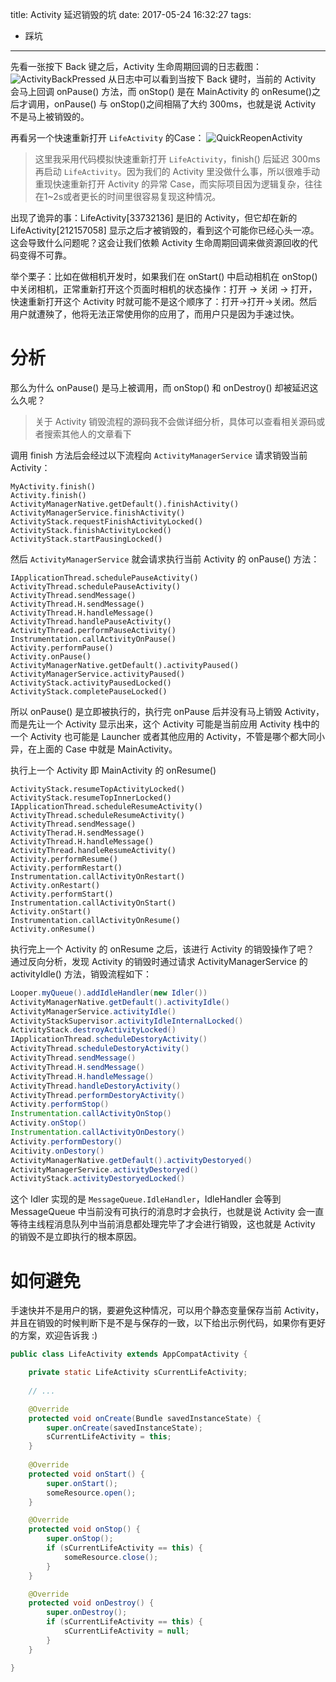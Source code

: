 title: Activity 延迟销毁的坑
date: 2017-05-24 16:32:27
tags:
 - 踩坑
---

先看一张按下 Back 键之后，Activity 生命周期回调的日志截图：
![ActivityBackPressed](http://7u2rtn.com1.z0.glb.clouddn.com/activity_back_pressed.png)
从日志中可以看到当按下 Back 键时，当前的 Activity 会马上回调 onPause() 方法，而 onStop() 是在 MainActivity 的 onResume()之后才调用，onPause() 与 onStop()之间相隔了大约 300ms，也就是说 Activity 不是马上被销毁的。

再看另一个快速重新打开 `LifeActivity` 的Case：
![QuickReopenActivity](http://7u2rtn.com1.z0.glb.clouddn.com/quick_reopen_actiivty.png)
> 这里我采用代码模拟快速重新打开 `LifeActivity`，finish() 后延迟 300ms 再启动 `LifeActivity`。因为我们的 Activity 里没做什么事，所以很难手动重现快速重新打开 Activity 的异常 Case，而实际项目因为逻辑复杂，往往在1~2s或者更长的时间里很容易复现这种情况。

出现了诡异的事：LifeActivity[33732136] 是旧的 Activity，但它却在新的 LifeActivity[212157058] 显示之后才被销毁的，看到这个可能你已经心头一凉。这会导致什么问题呢？这会让我们依赖 Activity 生命周期回调来做资源回收的代码变得不可靠。

举个栗子：比如在做相机开发时，如果我们在 onStart() 中启动相机在 onStop()中关闭相机，正常重新打开这个页面时相机的状态操作：打开 -> 关闭 -> 打开，快速重新打开这个 Activity 时就可能不是这个顺序了：打开->打开->关闭。然后用户就遭殃了，他将无法正常使用你的应用了，而用户只是因为手速过快。
<!--more-->

# 分析

那么为什么 onPause() 是马上被调用，而 onStop() 和 onDestroy() 却被延迟这么久呢？
> 关于 Activity 销毁流程的源码我不会做详细分析，具体可以查看相关源码或者搜索其他人的文章看下

调用 finish 方法后会经过以下流程向 `ActivityManagerService` 请求销毁当前 Activity：

```
MyActivity.finish() 
Activity.finish() 
ActivityManagerNative.getDefault().finishActivity() 
ActivityManagerService.finishActivity() 
ActivityStack.requestFinishActivityLocked() 
ActivityStack.finishActivityLocked() 
ActivityStack.startPausingLocked() 
```

然后 `ActivityManagerService` 就会请求执行当前 Activity 的 onPause() 方法：

```
IApplicationThread.schedulePauseActivity() 
ActivityThread.schedulePauseActivity() 
ActivityThread.sendMessage() 
ActivityThread.H.sendMessage() 
ActivityThread.H.handleMessage() 
ActivityThread.handlePauseActivity() 
ActivityThread.performPauseActivity() 
Instrumentation.callActivityOnPause() 
Activity.performPause() 
Activity.onPause() 
ActivityManagerNative.getDefault().activityPaused() 
ActivityManagerService.activityPaused() 
ActivityStack.activityPausedLocked() 
ActivityStack.completePauseLocked() 
```
所以 onPause() 是立即被执行的，执行完 onPause 后并没有马上销毁 Activity，而是先让一个 Activity 显示出来，这个 Activity 可能是当前应用 Activity 栈中的一个 Activity 也可能是 Launcher 或者其他应用的 Activity，不管是哪个都大同小异，在上面的 Case 中就是 MainActivity。

执行上一个 Activity 即 MainActivity 的 onResume()

```
ActivityStack.resumeTopActivityLocked() 
ActivityStack.resumeTopInnerLocked() 
IApplicationThread.scheduleResumeActivity() 
ActivityThread.scheduleResumeActivity() 
ActivityThread.sendMessage() 
ActivityTherad.H.sendMessage() 
ActivityThread.H.handleMessage() 
ActivityThread.handleResumeActivity() 
Activity.performResume() 
Activity.performRestart() 
Instrumentation.callActivityOnRestart() 
Activity.onRestart() 
Activity.performStart() 
Instrumentation.callActivityOnStart() 
Activity.onStart() 
Instrumentation.callActivityOnResume() 
Activity.onResume() 
```

执行完上一个 Activity 的 onResume 之后，该进行 Activity 的销毁操作了吧？
通过反向分析，发现 Activity 的销毁时通过请求 ActivityManagerService 的 activityIdle() 方法，销毁流程如下：

```java
Looper.myQueue().addIdleHandler(new Idler()) 
ActivityManagerNative.getDefault().activityIdle() 
ActivityManagerService.activityIdle() 
ActivityStackSupervisor.activityIdleInternalLocked() 
ActivityStack.destroyActivityLocked() 
IApplicationThread.scheduleDestoryActivity() 
ActivityThread.scheduleDestoryActivity() 
ActivityThread.sendMessage() 
ActivityThread.H.sendMessage() 
ActivityThread.H.handleMessage() 
ActivityThread.handleDestoryActivity() 
ActivityThread.performDestoryActivity() 
Activity.performStop() 
Instrumentation.callActivityOnStop() 
Activity.onStop() 
Instrumentation.callActivityOnDestory() 
Activity.performDestory() 
Acitivity.onDestory() 
ActivityManagerNative.getDefault().activityDestoryed() 
ActivityManagerService.activityDestoryed() 
ActivityStack.activityDestoryedLocked() 
```

这个 Idler 实现的是 `MessageQueue.IdleHandler`，IdleHandler 会等到 MessageQueue 中当前没有可执行的消息时才会执行，也就是说 Activity 会一直等待主线程消息队列中当前消息都处理完毕了才会进行销毁，这也就是 Activity 的销毁不是立即执行的根本原因。

# 如何避免

手速快并不是用户的锅，要避免这种情况，可以用个静态变量保存当前 Activity，并且在销毁的时候判断下是不是与保存的一致，以下给出示例代码，如果你有更好的方案，欢迎告诉我 :)

```java
public class LifeActivity extends AppCompatActivity {

    private static LifeActivity sCurrentLifeActivity;
    
    // ...

    @Override
    protected void onCreate(Bundle savedInstanceState) {
        super.onCreate(savedInstanceState);
        sCurrentLifeActivity = this;
    }
    
    @Override
    protected void onStart() {
        super.onStart();
        someResource.open();
    }

    @Override
    protected void onStop() {
        super.onStop();
        if (sCurrentLifeActivity == this) {
            someResource.close();
        }
    }

    @Override
    protected void onDestroy() {
        super.onDestroy();
        if (sCurrentLifeActivity == this) {
            sCurrentLifeActivity = null;
        }
    }

}
```

